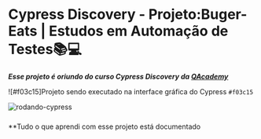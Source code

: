 # Cypress Discovery - Projeto:Buger-Eats | Estudos em Automação de Testes📚💻

***Esse projeto é oriundo do curso Cypress Discovery da [QAcademy](https://br.qacademy.io/cypress-discovery)***

![#f03c15]Projeto sendo executado na interface gráfica do Cypress `#f03c15` 

![rodando-cypress](assets/2022-10-09_22-11-53.gif)

###

**Tudo o que aprendi com esse projeto está documentado 
